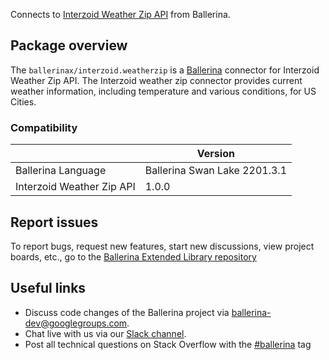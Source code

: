 Connects to [Interzoid Weather Zip API](https://interzoid.com/services/getweatherzip) from Ballerina.

## Package overview

The `ballerinax/interzoid.weatherzip` is a [Ballerina](https://ballerina.io/) connector for Interzoid Weather Zip API. The Interzoid weather zip connector provides current weather information, including temperature and various conditions, for US Cities.

### Compatibility
|                             | Version                   |
|-----------------------------|---------------------------|
| Ballerina Language          | Ballerina Swan Lake 2201.3.1|
| Interzoid Weather Zip API   | 1.0.0                     |

## Report issues
To report bugs, request new features, start new discussions, view project boards, etc., go to the [Ballerina Extended Library repository](https://github.com/ballerina-platform/ballerina-extended-library)

## Useful links
- Discuss code changes of the Ballerina project via [ballerina-dev@googlegroups.com](mailto:ballerina-dev@googlegroups.com).
- Chat live with us via our [Slack channel](https://ballerina.io/community/slack/).
- Post all technical questions on Stack Overflow with the [#ballerina](https://stackoverflow.com/questions/tagged/ballerina) tag
